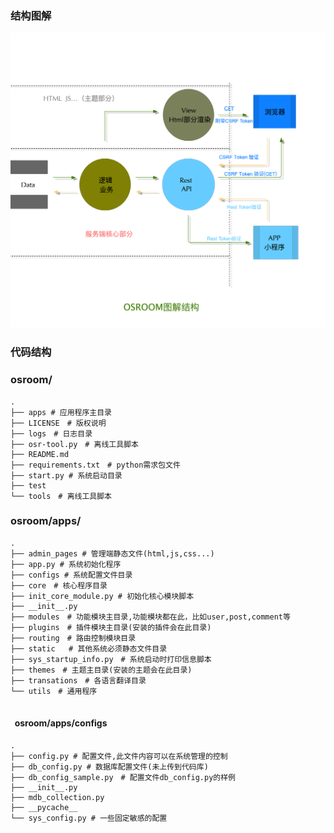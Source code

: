 ### 结构图解

![OSROOM](../imgs/dev/structure.png)

### 代码结构

### osroom/

```
.
├── apps # 应用程序主目录
├── LICENSE　# 版权说明
├── logs　# 日志目录
├── osr-tool.py　# 离线工具脚本
├── README.md
├── requirements.txt　# python需求包文件
├── start.py # 系统启动目录
├── test
└── tools　# 离线工具脚本

```

### osroom/apps/

```
.
├── admin_pages # 管理端静态文件(html,js,css...)
├── app.py # 系统初始化程序
├── configs # 系统配置文件目录
├── core　# 核心程序目录
├── init_core_module.py # 初始化核心模块脚本
├── __init__.py
├── modules　# 功能模块主目录,功能模块都在此，比如user,post,comment等
├── plugins　# 插件模块主目录(安装的插件会在此目录)
├── routing　# 路由控制模块目录
├── static   # 其他系统必须静态文件目录
├── sys_startup_info.py　# 系统启动时打印信息脚本
├── themes　# 主题主目录(安装的主题会在此目录)
├── transations　# 各语言翻译目录
└── utils　# 通用程序


```

#### &nbsp;&nbsp;osroom/apps/configs

```
.
├── config.py # 配置文件,此文件内容可以在系统管理的控制
├── db_config.py # 数据库配置文件(未上传到代码库)
├── db_config_sample.py　# 配置文件db_config.py的样例
├── __init__.py
├── mdb_collection.py
├── __pycache__
└── sys_config.py # 一些固定敏感的配置

```